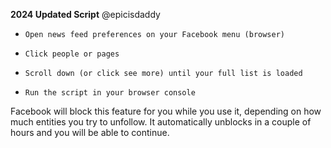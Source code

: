 **2024 Updated Script** @epicisdaddy

-     Open news feed preferences on your Facebook menu (browser)
-     Click people or pages
-     Scroll down (or click see more) until your full list is loaded
-     Run the script in your browser console

Facebook will block this feature for you while you use it, depending on how much entities you try to unfollow. It automatically unblocks in a couple of hours and you will be able to continue.
